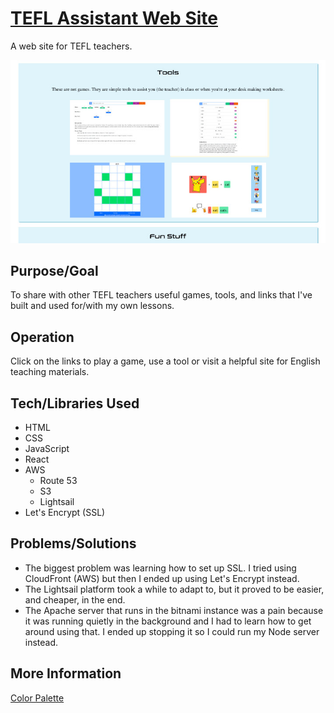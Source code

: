 # [TEFL Assistant Web Site](https://teflassistant.com)
A web site for TEFL teachers.

![Screenshot](screenshot.jpg)

## Purpose/Goal
To share with other TEFL teachers useful games, tools, and links that I've built and used for/with my own lessons.

## Operation
Click on the links to play a game, use a tool or visit a helpful site for English teaching materials.

## Tech/Libraries Used
* HTML
* CSS
* JavaScript
* React
* AWS
    * Route 53
    * S3
    * Lightsail
* Let's Encrypt (SSL)

## Problems/Solutions
* The biggest problem was learning how to set up SSL. I tried using CloudFront (AWS) but then I ended up using Let's Encrypt instead.
* The Lightsail platform took a while to adapt to, but it proved to be easier, and cheaper, in the end.
* The Apache server that runs in the bitnami instance was a pain because it was running quietly in the background and I had to learn how to get around using that. I ended up stopping it so I could run my Node server instead.

## More Information
[Color Palette](https://www.paletton.com/#uid=33q0u0k7UUa3cZA5wXlaiQ5cFL3)
